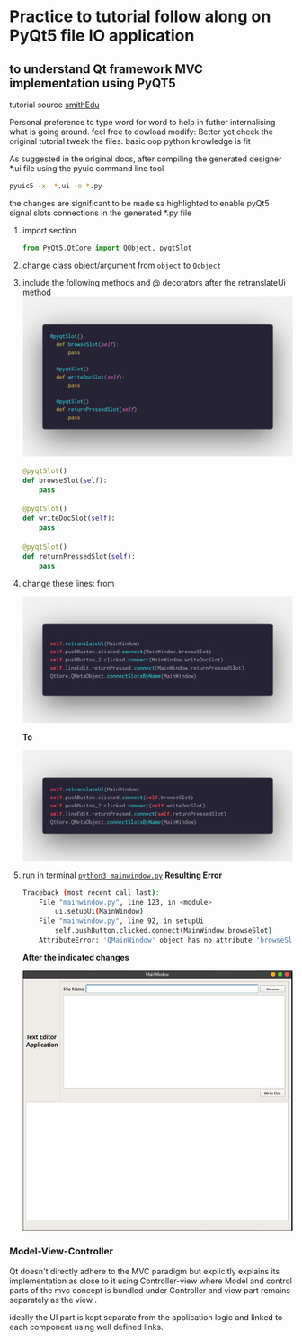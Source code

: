 # Practice to tutorial follow along on PyQt5 file IO application

## to understand Qt framework MVC implementation using PyQT5

tutorial source [smithEdu](http://www.science.smith.edu/dftwiki/index.php/PyQt5_Tutorial:_A_Window_Application_with_File_IO)

Personal preference to type word for word to help in futher internalising what is going around.
feel free to dowload modify: Better yet check the original tutorial
tweak the files.
basic oop python knowledge is fit

As suggested in the original docs, after compiling the generated designer
 *.ui file using the pyuic command line tool

```bash
pyuic5 -x  *.ui -o *.py
```

the changes are significant to be made sa highlighted to enable pyQt5 signal slots connections in the generated *.py file

1. import section

    ```python
    from PyQt5.QtCore import QObject, pyqtSlot
    ```

2. change class object/argument  from ```object``` to ```Qobject```
3. include the following methods and @ decorators after the retranslateUi method
   ![screenshot](fileIO/linesto&#32;addafterretranslateUithod.png)

    ```python
    @pyqtSlot()
    def browseSlot(self):
        pass

    @pyqtSlot()
    def writeDocSlot(self):
        pass

    @pyqtSlot()
    def returnPressedSlot(self):
        pass
    ```

4. change these lines: from

    ![screenshot](fileIO/changefromLine91.png)

    **To**

    ![screenshot](fileIO/changefromLine91toThis.png)

5. run in terminal [```python3 mainwindow.py```](fileIO/mainwindow.py)
    **Resulting Error**

    ```bash
    Traceback (most recent call last):
        File "mainwindow.py", line 123, in <module>
            ui.setupUi(MainWindow)
        File "mainwindow.py", line 92, in setupUi
            self.pushButton.clicked.connect(MainWindow.browseSlot)
        AttributeError: 'QMainWindow' object has no attribute 'browseSlot'
    ```

    **After the indicated changes**

    ![compiled](fileIO/aftercompile.png)

### Model-View-Controller

Qt doesn't directly adhere to the MVC paradigm but explicitly explains its implementation as close to it using Controller-view where Model and control parts of the mvc concept is bundled under Controller and view part remains separately as the view .

ideally the UI part is kept separate from  the application logic and linked to each component using well defined links.
